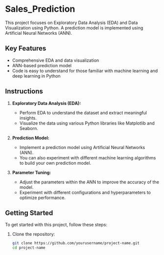 # Sales_Prediction
This project focuses on Exploratory Data Analysis (EDA) and Data Visualization using Python. A prediction model is implemented using Artificial Neural Networks (ANN).


## Key Features
- Comprehensive EDA and data visualization
- ANN-based prediction model
- Code is easy to understand for those familiar with machine learning and deep learning in Python

## Instructions
1. **Exploratory Data Analysis (EDA):**
   - Perform EDA to understand the dataset and extract meaningful insights.
   - Visualize the data using various Python libraries like Matplotlib and Seaborn.

2. **Prediction Model:**
   - Implement a prediction model using Artificial Neural Networks (ANN).
   - You can also experiment with different machine learning algorithms to build your own prediction model.

3. **Parameter Tuning:**
   - Adjust the parameters within the ANN to improve the accuracy of the model.
   - Experiment with different configurations and hyperparameters to optimize performance.

## Getting Started
To get started with this project, follow these steps:

1. Clone the repository:
   ```sh
   git clone https://github.com/yourusername/project-name.git
   cd project-name